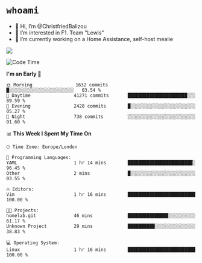 # `whoami`

- 👋 Hi, I’m @ChristfriedBalizou
- 👀 I’m interested in F1. Team "Lewis"
- 🌱 I’m currently working on a Home Assistance, self-host mealie
<!--
- 💞️ I’m looking to collaborate on
- 📫 How to reach me /dev/stdin
-->


![](https://github-readme-stats.vercel.app/api?username=Christfriedbalizou&show_icons=true&hide_title=true&theme=solarized-dark&count_private=true&hide=stars)
<!-- 
  ![](https://github-readme-stats.vercel.app/api/top-langs/?username=Christfriedbalizou&show_icons=true&hide_title=true&theme=solarized-dark&layout=compact&show_icons=true&count_private=false)
-->


<!--START_SECTION:waka-->
![Code Time](http://img.shields.io/badge/Code%20Time-12%20hrs%202%20mins-blue)

**I'm an Early 🐤** 

```text
🌞 Morning                1632 commits        █░░░░░░░░░░░░░░░░░░░░░░░░   03.54 % 
🌆 Daytime                41271 commits       ██████████████████████░░░   89.59 % 
🌃 Evening                2428 commits        █░░░░░░░░░░░░░░░░░░░░░░░░   05.27 % 
🌙 Night                  738 commits         ░░░░░░░░░░░░░░░░░░░░░░░░░   01.60 % 
```


📊 **This Week I Spent My Time On** 

```text
🕑︎ Time Zone: Europe/London

💬 Programming Languages: 
YAML                     1 hr 14 mins        ████████████████████████░   96.45 % 
Other                    2 mins              █░░░░░░░░░░░░░░░░░░░░░░░░   03.55 % 

🔥 Editors: 
Vim                      1 hr 16 mins        █████████████████████████   100.00 % 

🐱‍💻 Projects: 
homelab.git              46 mins             ███████████████░░░░░░░░░░   61.17 % 
Unknown Project          29 mins             ██████████░░░░░░░░░░░░░░░   38.83 % 

💻 Operating System: 
Linux                    1 hr 16 mins        █████████████████████████   100.00 % 
```


<!--END_SECTION:waka-->


<!---
ChristfriedBalizou/ChristfriedBalizou is a ✨ special ✨ repository because its `README.md` (this file) appears on your GitHub profile.
You can click the Preview link to take a look at your changes.
--->
